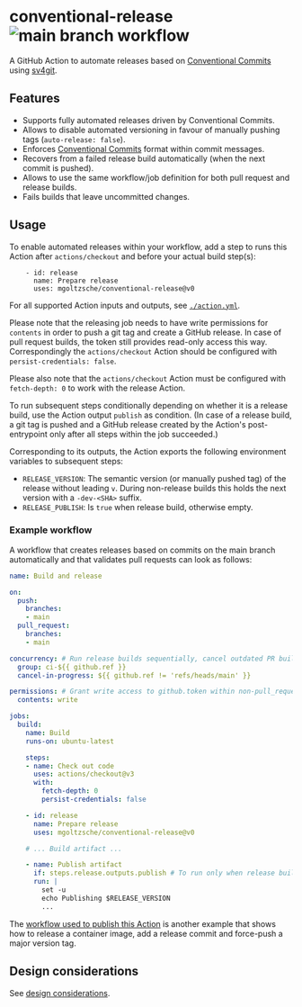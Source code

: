 # conventional-release ![main branch workflow](https://github.com/mgoltzsche/conventional-release/actions/workflows/workflow.yaml/badge.svg?branch=main)

A GitHub Action to automate releases based on [Conventional Commits](https://www.conventionalcommits.org/en/v1.0.0/) using [sv4git](https://github.com/bvieira/sv4git).

## Features

* Supports fully automated releases driven by Conventional Commits.
* Allows to disable automated versioning in favour of manually pushing tags (`auto-release: false`).
* Enforces [Conventional Commits](https://www.conventionalcommits.org/en/v1.0.0/) format within commit messages.
* Recovers from a failed release build automatically (when the next commit is pushed).
* Allows to use the same workflow/job definition for both pull request and release builds.
* Fails builds that leave uncommitted changes.

## Usage

To enable automated releases within your workflow, add a step to runs this Action after `actions/checkout` and before your actual build step(s):

```
    - id: release
      name: Prepare release
      uses: mgoltzsche/conventional-release@v0
```

For all supported Action inputs and outputs, see [`./action.yml`](./action.yml).

Please note that the releasing job needs to have write permissions for `contents` in order to push a git tag and create a GitHub release.
In case of pull request builds, the token still provides read-only access this way.
Correspondingly the `actions/checkout` Action should be configured with `persist-credentials: false`.

Please also note that the `actions/checkout` Action must be configured with `fetch-depth: 0` to work with the release Action.

To run subsequent steps conditionally depending on whether it is a release build, use the Action output `publish` as condition.
(In case of a release build, a git tag is pushed and a GitHub release created by the Action's post-entrypoint only after all steps within the job succeeded.)

Corresponding to its outputs, the Action exports the following environment variables to subsequent steps:

* `RELEASE_VERSION`: The semantic version (or manually pushed tag) of the release without leading `v`. During non-release builds this holds the next version with a `-dev-<SHA>` suffix.
* `RELEASE_PUBLISH`: Is `true` when release build, otherwise empty.

### Example workflow

A workflow that creates releases based on commits on the main branch automatically and that validates pull requests can look as follows:

```yaml
name: Build and release

on:
  push:
    branches:
    - main
  pull_request:
    branches:
    - main

concurrency: # Run release builds sequentially, cancel outdated PR builds
  group: ci-${{ github.ref }}
  cancel-in-progress: ${{ github.ref != 'refs/heads/main' }}

permissions: # Grant write access to github.token within non-pull_request builds
  contents: write

jobs:
  build:
    name: Build
    runs-on: ubuntu-latest

    steps:
    - name: Check out code
      uses: actions/checkout@v3
      with:
        fetch-depth: 0
        persist-credentials: false

    - id: release
      name: Prepare release
      uses: mgoltzsche/conventional-release@v0

    # ... Build artifact ...

    - name: Publish artifact
      if: steps.release.outputs.publish # To run only when release build
      run: |
        set -u
        echo Publishing $RELEASE_VERSION
        ...
```

The [workflow used to publish this Action](./.github/workflows/workflow.yaml) is another example that shows how to release a container image, add a release commit and force-push a major version tag.

## Design considerations

See [design considerations](./DESIGN.md).
